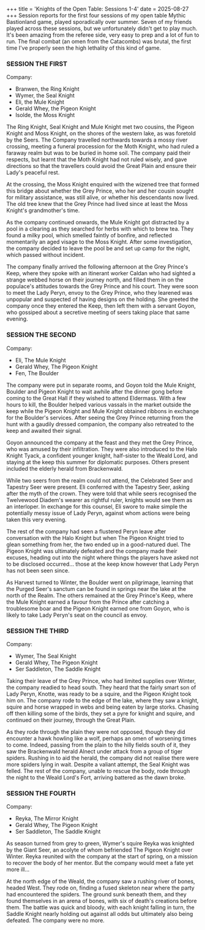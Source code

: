 +++
title = 'Knights of the Open Table: Sessions 1-4'
date = 2025-08-27
+++
Session reports for the first four sessions of my open table Mythic Bastionland game, played sporadically over summer. Seven of my friends played across these sessions, but we unfortunately didn't get to play much. It's been amazing from the referee side, very easy to prep and a lot of fun to run. The final combat (an omen from the Catacombs) was brutal, the first time I've properly seen the high lethality of this kind of game. 
<!-- more -->
### SESSION THE FIRST

Company:
- Branwen, the Ring Knight
- Wymer, the Seal Knight
- Eli, the Mule Knight
- Gerald Whey, the Pigeon Knight
- Isolde, the Moss Knight

The Ring Knight, Seal Knight and Mule Knight met two cousins, the Pigeon Knight and Moss Knight, on the shores of the western lake, as was foretold by the Seers. The Company travelled northwards towards a mossy river crossing, meeting a funeral procession for the Moth Knight, who had ruled a faraway realm but was to be buried in home soil. The company paid their respects, but learnt that the Moth Knight had not ruled wisely, and gave directions so that the travellers could avoid the Great Plain and ensure their Lady's peaceful rest. 

At the crossing, the Moss Knight enquired with the wizened tree that formed this bridge about whether the Grey Prince, who her and her cousin sought for military assistance, was still alive, or whether his descendants now lived. The old tree knew that the Grey Prince had lived since at least the Moss Knight's grandmother's time. 

As the company continued onwards, the Mule Knight got distracted by a pool in a clearing as they searched for herbs with which to brew tea. They found a milky pool, which smelled faintly of bonfire, and reflected momentarily an aged visage to the Moss Knight. After some investigation, the company decided to leave the pool be and set up camp for the night, which passed without incident.

The company finally arrived the following afternoon at the Grey Prince's Keep, where they spoke with an itinerant worker Caldan who had sighted a strange webbed horse on their journey north, and filled them in on the populace's attitudes towards the Grey Prince and his court. They were soon to meet the Lady Peryn, envoy to the Grey Prince, who they learened was unpopular and suspected of having designs on the holding. She greeted the company once they entered the Keep, then left them with a servant Goyon, who gossiped about a secretive meeting of seers taking place that same evening.

### SESSION THE SECOND

Company:
- Eli, The Mule Knight
- Gerald Whey, The Pigeon Knight
- Fen, The Boulder

The company were put in separate rooms, and Goyon told the Mule Knight, Boulder and Pigeon Knight to wait awhile after the dinner gong before coming to the Great Hall if they wished to attend Eldermass. With a few hours to kill, the Boulder helped various vassals in the market outside the keep while the Pigeon Knight and Mule Knight obtained ribbons in exchange for the Boulder's services. After seeing the Grey Prince returning from the hunt with a gaudily dressed companion, the company also retreated to the keep and awaited their signal.

Goyon announced the company at the feast and they met the Grey Prince, who was amused by their infiltration. They were also introduced to the Halo Knight Tyack, a confident younger knight, half-sister to the Weald Lord, and staying at the keep this summer for diplomatic purposes. Others present included the elderly herald from Brackenwald.

While two seers from the realm could not attend, the Celebrated Seer and Tapestry Seer were present. Eli conferred with the Tapestry Seer, asking after the myth of the crown. They were told that while seers recognised the Twelvewood Diadem's wearer as rightful ruler, knights would see them as an interloper. In exchange for this counsel, Eli swore to make simple the potentially messy issue of Lady Peryn, against whom actions were being taken this very evening.

The rest of the company had seen a flustered Peryn leave after conversation with the Halo Knight but when The Pigeon Knight tried to glean something from her, the two ended up in a good-natured duel. The Pigeon Knight was ultimately defeated and the company made their excuses, heading out into the night where things the players have asked not to be disclosed occurred... those at the keep know however that Lady Peryn has not been seen since.

As Harvest turned to Winter, the Boulder went on pilgrimage, learning that the Purged Seer's sanctum can be found in springs near the lake at the north of the Realm. The others remained at the Grey Prince's Keep, where the Mule Knight earned a favour from the Prince after catching a troublesome boar and the Pigeon Knight earned one from Goyon, who is likely to take Lady Peryn's seat on the council as envoy. 

### SESSION THE THIRD

Company:
- Wymer, The Seal Knight
- Gerald Whey, The Pigeon Knight
- Ser Saddleton, The Saddle Knight

Taking their leave of the Grey Prince, who had limited supplies over Winter, the company readied to head south. They heard that the fairly smart son of Lady Peryn, Knotte, was ready to be a squire, and the Pigeon Knight took him on. The company rode to the edge of the lake, where they saw a knight, squire and horse wrapped in webs and being eaten by large storks. Chasing off then killing some of the birds, they set a pyre for knight and squire, and continued on their journey, through the Great Plain.

As they rode through the plain they were not opposed, though they did encounter a hawk howling like a wolf, perhaps an omen of worsening times to come. Indeed, passing from the plain to the hilly fields south of it, they saw the Brackenwald herald Alnect under attack from a group of tiger spiders. Rushing in to aid the herald, the company did not realise there were more spiders lying in wait. Despite a valiant attempt, the Seal Knight was felled. The rest of the company, unable to rescue the body, rode through the night to the Weald Lord's Fort, arriving battered as the dawn broke.

### SESSION THE FOURTH

Company:
- Reyka, The Mirror Knight
- Gerald Whey, The Pigeon Knight
- Ser Saddleton, The Saddle Knight

As season turned from grey to green, Wymer's squire Reyka was knighted by the Giant Seer, an acolyte of whom befriended The Pigeon Knight over Winter. Reyka reunited with the company at the start of spring, on a mission to recover the body of her mentor. But the company would meet a fate yet more ill...

At the north edge of the Weald, the company saw a rushing river of bones, headed West. They rode on, finding a fused skeleton near where the party had encountered the spiders. The ground sunk beneath them, and they found themselves in an arena of bones, with six of death's creations before them. The battle was quick and bloody, with each knight falling in turn, the Saddle Knight nearly holding out against all odds but ultimately also being defeated. The company were no more.

